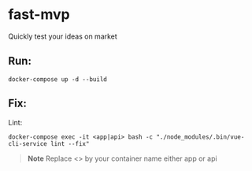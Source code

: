 # fast-mvp
Quickly test your ideas on market

## Run:
```
docker-compose up -d --build
```

## Fix:
Lint:
```
docker-compose exec -it <app|api> bash -c "./node_modules/.bin/vue-cli-service lint --fix"
```

> **Note** Replace <> by your container name either app or api
